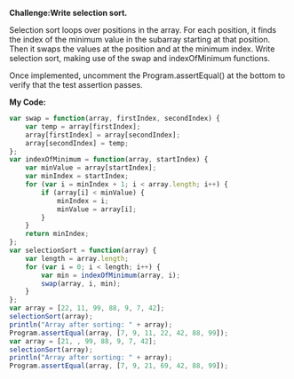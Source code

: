 **Challenge:Write selection sort.**

Selection sort loops over positions in the array. For each position, it finds the index of the minimum value in the subarray starting at that position. Then it swaps the values at the position and at the minimum index. Write selection sort, making use of the swap and indexOfMinimum functions. 

Once implemented, uncomment the Program.assertEqual() at the bottom to verify that the test assertion passes.

**My Code:**
```javascript
var swap = function(array, firstIndex, secondIndex) {
	var temp = array[firstIndex];
	array[firstIndex] = array[secondIndex];
	array[secondIndex] = temp;
};
var indexOfMinimum = function(array, startIndex) {
	var minValue = array[startIndex];
	var minIndex = startIndex;
	for (var i = minIndex + 1; i < array.length; i++) {
		if (array[i] < minValue) {
			minIndex = i;
			minValue = array[i];
		}
	}
	return minIndex;
};
var selectionSort = function(array) {
	var length = array.length;
	for (var i = 0; i < length; i++) {
		var min = indexOfMinimum(array, i);
		swap(array, i, min);
	}
};
var array = [22, 11, 99, 88, 9, 7, 42];
selectionSort(array);
println("Array after sorting: " + array);
Program.assertEqual(array, [7, 9, 11, 22, 42, 88, 99]);
var array = [21, , 99, 88, 9, 7, 42];
selectionSort(array);
println("Array after sorting: " + array);
Program.assertEqual(array, [7, 9, 21, 69, 42, 88, 99]);
```
